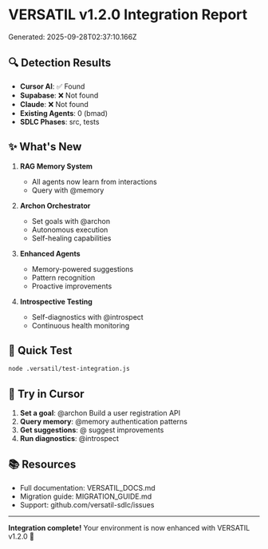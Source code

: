 # VERSATIL v1.2.0 Integration Report

Generated: 2025-09-28T02:37:10.166Z

## 🔍 Detection Results

- **Cursor AI**: ✅ Found
- **Supabase**: ❌ Not found
- **Claude**: ❌ Not found  
- **Existing Agents**: 0 (bmad)
- **SDLC Phases**: src, tests

## ✨ What's New

1. **RAG Memory System**
   - All agents now learn from interactions
   - Query with @memory <topic>
   

2. **Archon Orchestrator**
   - Set goals with @archon <goal>
   - Autonomous execution
   - Self-healing capabilities

3. **Enhanced Agents**
   - Memory-powered suggestions
   - Pattern recognition
   - Proactive improvements

4. **Introspective Testing**
   - Self-diagnostics with @introspect
   - Continuous health monitoring

## 🚀 Quick Test

```bash
node .versatil/test-integration.js
```

## 📝 Try in Cursor

1. **Set a goal**: @archon Build a user registration API
2. **Query memory**: @memory authentication patterns  
3. **Get suggestions**: @<your-agent> suggest improvements
4. **Run diagnostics**: @introspect

## 📚 Resources

- Full documentation: VERSATIL_DOCS.md
- Migration guide: MIGRATION_GUIDE.md
- Support: github.com/versatil-sdlc/issues

---

**Integration complete!** Your environment is now enhanced with VERSATIL v1.2.0 🎉
